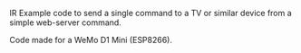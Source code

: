 IR Example code to send a single command to a TV or similar device from a simple web-server command.

Code made for a WeMo D1 Mini (ESP8266). 
